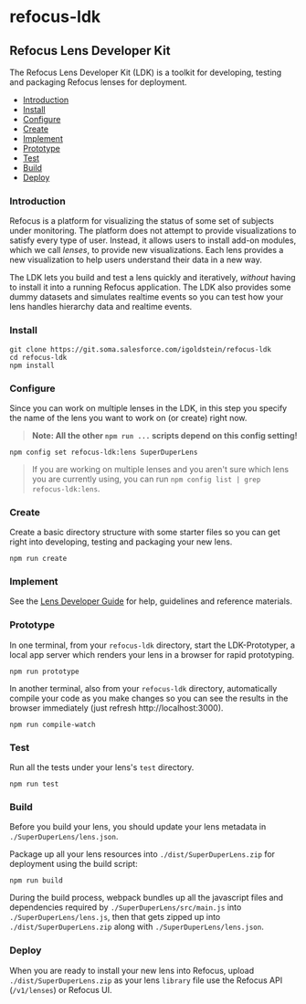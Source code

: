 # refocus-ldk

## Refocus Lens Developer Kit

The Refocus Lens Developer Kit (LDK) is a toolkit for developing, testing and packaging Refocus lenses for deployment.

- [Introduction](#introduction)
- [Install](#install)
- [Configure](#configure)
- [Create](#create)
- [Implement](#implement)
- [Prototype](#prototype)
- [Test](#test)
- [Build](#build)
- [Deploy](#deploy)

### Introduction

Refocus is a platform for visualizing the status of some set of subjects under monitoring. The platform does not attempt to provide visualizations to satisfy every type of user. Instead, it allows users to install add-on modules, which we call *lenses*, to provide new visualizations. Each lens provides a new visualization to help users understand their data in a new way. 

The LDK lets you build and test a lens quickly and iteratively, *without* having to install it into a running Refocus application. The LDK also provides some dummy datasets and simulates realtime events so you can test how your lens handles hierarchy data and realtime events.

### Install

```
git clone https://git.soma.salesforce.com/igoldstein/refocus-ldk
cd refocus-ldk
npm install
```

### Configure

Since you can work on multiple lenses in the LDK, in this step you specify the name of the lens you want to work on (or create) right now.

> **Note: All the other `npm run ...` scripts depend on this config setting!**

```
npm config set refocus-ldk:lens SuperDuperLens
```

> If you are working on multiple lenses and you aren't sure which lens you are currently using, you can run `npm config list | grep refocus-ldk:lens`.

### Create

Create a basic directory structure with some starter files so you can get right into developing, testing and packaging your new lens.

```
npm run create
```

### Implement

See the [Lens Developer Guide](LensDeveloperGuide.md) for help, guidelines and reference materials.

### Prototype

In one terminal, from your `refocus-ldk` directory, start the LDK-Prototyper, a local app server which renders your lens in a browser for rapid prototyping.

```
npm run prototype
```

In another terminal, also from your `refocus-ldk` directory, automatically compile your code as you make changes so you can see the results in the browser immediately (just refresh http://localhost:3000).

```
npm run compile-watch
```

### Test

Run all the tests under your lens's `test` directory.

```
npm run test
```

### Build

Before you build your lens, you should update your lens metadata in `./SuperDuperLens/lens.json`.

Package up all your lens resources into `./dist/SuperDuperLens.zip` for deployment using the build script:

```
npm run build
```

During the build process, webpack bundles up all the javascript files and dependencies required by `./SuperDuperLens/src/main.js` into `./SuperDuperLens/lens.js`, then that gets zipped up into `./dist/SuperDuperLens.zip` along with `./SuperDuperLens/lens.json`.

### Deploy
When you are ready to install your new lens into Refocus, upload `./dist/SuperDuperLens.zip` as your lens `library` file use the Refocus API (`/v1/lenses`) or Refocus UI.
